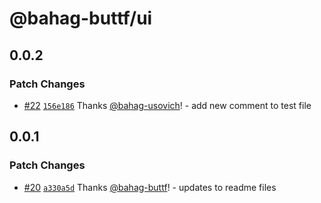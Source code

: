 # @bahag-buttf/ui

## 0.0.2

### Patch Changes

- [#22](https://github.com/bahag-buttf/bahag-design-system/pull/22) [`156e186`](https://github.com/bahag-buttf/bahag-design-system/commit/156e1868a20b06d62792bf7ae6fa7181b2056e01) Thanks [@bahag-usovich](https://github.com/bahag-usovich)! - add new comment to test file

## 0.0.1

### Patch Changes

- [#20](https://github.com/bahag-buttf/bahag-design-system/pull/20) [`a330a5d`](https://github.com/bahag-buttf/bahag-design-system/commit/a330a5dd26abba662d931eb7b53f997f617da0dc) Thanks [@bahag-buttf](https://github.com/bahag-buttf)! - updates to readme files
